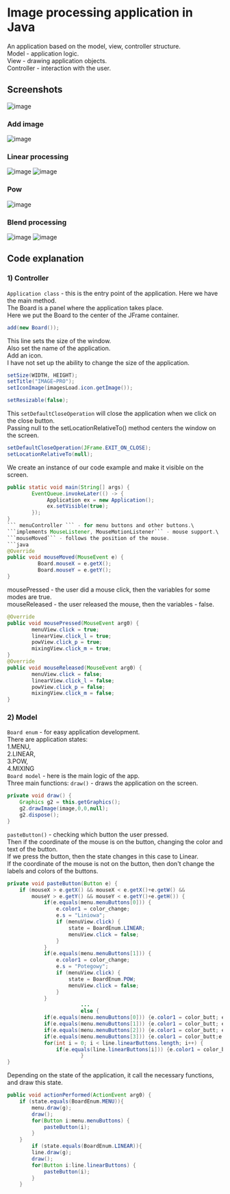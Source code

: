 # Image processing application in Java
An application based on the model, view, controller structure.\
Model - application logic.\
View - drawing application objects.\
Controller - interaction with the user.
## Screenshots
![image](https://user-images.githubusercontent.com/72127610/115123166-277b6b80-9fbc-11eb-8150-61464be19e00.png)
### Add image
![image](https://user-images.githubusercontent.com/72127610/115123184-395d0e80-9fbc-11eb-9965-4154552fcd08.png)
### Linear processing
![image](https://user-images.githubusercontent.com/72127610/115123172-2f3b1000-9fbc-11eb-91bd-ad40a00ceced.png)
![image](https://user-images.githubusercontent.com/72127610/115123178-33672d80-9fbc-11eb-80b6-04b4f783e0ac.png)
### Pow
![image](https://user-images.githubusercontent.com/72127610/115123192-41b54980-9fbc-11eb-8040-0e73ea87c9d6.png)
### Blend processing
![image](https://user-images.githubusercontent.com/72127610/115123201-4974ee00-9fbc-11eb-9d05-89bd42dfcf71.png)
![image](https://user-images.githubusercontent.com/72127610/115123210-4c6fde80-9fbc-11eb-9f5a-63fc7db69102.png)

## Code explanation
### 1) Controller
```Application class``` - this is the entry point of the application. Here we have the main method. \
The Board is a panel where the application takes place.\
Here we put the Board to the center of the JFrame container. 
```java   
add(new Board());
```
This line sets the size of the window.\
Also set the name of the application.\
Add an icon. \
I have not set up the ability to change the size of the application. 
```java   
setSize(WIDTH, HEIGHT); 
setTitle("IMAGE~PRO");
setIconImage(imagesLoad.icon.getImage());

setResizable(false);
```
This ```setDefaultCloseOperation``` will close the application when we click on the close button. \
Passing null to the setLocationRelativeTo() method centers the window on the screen.
``` java
setDefaultCloseOperation(JFrame.EXIT_ON_CLOSE);
setLocationRelativeTo(null);
```
We create an instance of our code example and make it visible on the screen. 
```java
public static void main(String[] args) {
        EventQueue.invokeLater(() -> {
             Application ex = new Application();
             ex.setVisible(true);
        });
}
``` menuController ``` - for menu buttons and other buttons.\
```implements MouseListener, MouseMotionListener``` - mouse support.\
```mouseMoved``` - follows the position of the mouse.
```java
@Override
public void mouseMoved(MouseEvent e) {
          Board.mouseX = e.getX();
          Board.mouseY = e.getY();
}
```
mousePressed - the user did a mouse click, then the variables for some modes are true.\
mouseReleased - the user released the mouse, then the variables - false.
```java
@Override
public void mousePressed(MouseEvent arg0) {
        menuView.click = true;
        linearView.click_l = true;
        powView.click_p = true;
        mixingView.click_m = true;
}
@Override
public void mouseReleased(MouseEvent arg0) {
        menuView.click = false;
        linearView.click_l = false;
        powView.click_p = false;
        mixingView.click_m = false;
}
```
### 2) Model
```Board enum``` - for easy application development.\
There are application states:\
1.MENU,\
2.LINEAR,\
3.POW,\
4.MIXING\
```Board model``` - here is the main logic of the app.\
Three main functions:
```draw()``` - draws the application on the screen.
```java
private void draw() {
	Graphics g2 = this.getGraphics();
	g2.drawImage(image,0,0,null);
	g2.dispose();
}
```
```pasteButton()``` - checking which button the user pressed.\
Then if the coordinate of the mouse is on the button, changing the color and text of the button.\
If we press the button, then the state changes in this case to Linear.\
If the coordinate of the mouse is not on the button, then don't change the labels and colors of the buttons.
```java
private void pasteButton(Button e) {
	if (mouseX > e.getX() && mouseX < e.getX()+e.getW() &&
		mouseY > e.getY() && mouseY < e.getY()+e.getH()) {
			if(e.equals(menu.menuButtons[0])) {
				e.color1 = color_change;
				e.s = "Liniowa";
				if (menuView.click) {
					state = BoardEnum.LINEAR;
					menuView.click = false;
				}
			}
			if(e.equals(menu.menuButtons[1])) {
				e.color1 = color_change;
				e.s = "Potegowy";
				if (menuView.click) {
					state = BoardEnum.POW;
					menuView.click = false;
				}
			}
                        ...
                        else {
			if(e.equals(menu.menuButtons[0])) {e.color1 = color_butt; e.s = "Linear";}
			if(e.equals(menu.menuButtons[1])) {e.color1 = color_butt; e.s = "Pow";}
			if(e.equals(menu.menuButtons[2])) {e.color1 = color_butt; e.s = "Blend";}
			if(e.equals(menu.menuButtons[3])) {e.color1 = color_butt;e.s = "Exit";}
			for(int i = 0; i < line.linearButtons.length; i++) {
				if(e.equals(line.linearButtons[i])) {e.color1 = color_butt;}
                        }
}
```
Depending on the state of the application, it call the necessary functions, and draw this state.
```java
public void actionPerformed(ActionEvent arg0) {
	if (state.equals(BoardEnum.MENU)){
		menu.draw(g);
		draw();
		for(Button i:menu.menuButtons) {
			pasteButton(i);
		}
	}
        if (state.equals(BoardEnum.LINEAR)){
		line.draw(g);
		draw();
		for(Button i:line.linearButtons) {
			pasteButton(i);
		}
	}
```
